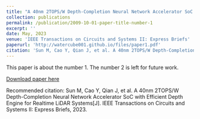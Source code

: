 ```yaml
---
title: "A 40nm 2TOPS/W Depth-Completion Neural Network Accelerator SoC with Efficient Depth Engine for Realtime LiDAR Systems"
collection: publications
permalink: /publication/2009-10-01-paper-title-number-1
excerpt: ''
date: May, 2023
venue: 'IEEE Transactions on Circuits and Systems II: Express Briefs'
paperurl: 'http://watercube001.github.io/files/paper1.pdf'
citation: 'Sun M, Cao Y, Qian J, et al. A 40nm 2TOPS/W Depth-Completion Neural Network Accelerator SoC with Efficient Depth Engine for Realtime LiDAR Systems[J]. IEEE Transactions on Circuits and Systems II: Express Briefs, 2023.'
---
```

This paper is about the number 1. The number 2 is left for future work.

[Download paper here](http://watercube001.github.io/files/paper1.pdf)

Recommended citation: Sun M, Cao Y, Qian J, et al. A 40nm 2TOPS/W Depth-Completion Neural Network Accelerator SoC with Efficient Depth Engine for Realtime LiDAR Systems[J]. IEEE Transactions on Circuits and Systems II: Express Briefs, 2023.